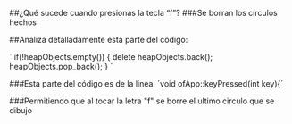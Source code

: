 ##¿Qué sucede cuando presionas la tecla “f”?
###Se borran los círculos hechos

##Analiza detalladamente esta parte del código:

´
if(!heapObjects.empty()) {
    delete heapObjects.back();
    heapObjects.pop_back();
}
´

###Esta parte del código es de la linea:
´void ofApp::keyPressed(int key){´

###Permitiendo que al tocar la letra "f" se borre el ultimo circulo que se dibujo